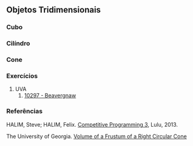 Objetos Tridimensionais
-----------------------

### Cubo

<!--- cubo area/volume/interseção -->

### Cilíndro

<!--- cilíndro area/volume -->

### Cone

<!--- cone area/volume -->
<!--- frustum area/volume -->

### Exercícios

<!--- 10297 - Volume de cones, cilindros e frustrum -->
1. UVA
    1. [10297 - Beavergnaw](https://uva.onlinejudge.org/index.php?option=com_onlinejudge&Itemid=8&page=show_problem&category=24&problem=1238&mosmsg=Submission+received+with+ID+17771134)

### Referências

HALIM, Steve; HALIM, Felix. [Competitive Programming 3](http://cpbook.net/), Lulu, 2013.

The University of Georgia. [Volume of a Frustum of a Right Circular Cone](http://jwilson.coe.uga.edu/emt725/Frustum/Frustum.cone.html)
